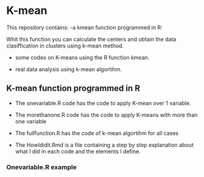 # K-mean

This repository contains:
-a kmean function programmed in R:

Whit this function you can calculate the centers and obtain the data clasiffication in clusters using k-mean method. 

- some codes on K-means using the R function kmean.

- real data analysis using k-mean algortihm.


## K-mean function programmed in R

- The onevariable.R code has the code to apply K-mean over 1 variable. 
- The morethanone.R code has the code to apply  K-means with more than one variable
- The fullfunction.R has the code of k-mean algortihm for all cases

- The HowIdidit.Rmd is a file containing  a step by step explanation about what I did in each code and the elements I define.



### Onevariable.R example 

